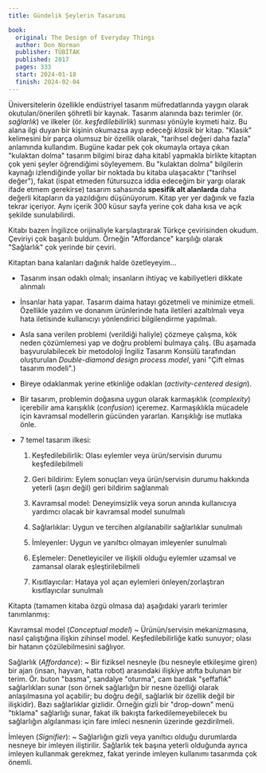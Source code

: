 ```yaml
---
title: Gündelik Şeylerin Tasarımı

book:
  original: The Design of Everyday Things
  author: Don Norman
  publisher: TÜBİTAK
  published: 2017
  pages: 333
  start: 2024-01-18
  finish: 2024-02-04
---
```


Üniversitelerin özellikle endüstriyel tasarım müfredatlarında yaygın olarak okutulan/önerilen şöhretli bir kaynak.
Tasarım alanında bazı terimler (ör. _sağlarlık_) ve ilkeler (ör. _keşfedilebilirlik_) sunması yönüyle kıymeti haiz. Bu
alana ilgi duyan bir  kişinin okumazsa ayıp edeceği _klasik_ bir kitap. "Klasik" kelimesini bir parça olumsuz bir
özellik olarak, "tarihsel  değeri daha fazla" anlamında kullandım. Bugüne kadar pek çok okumayla ortaya çıkan "kulaktan
dolma" tasarım bilgimi biraz daha kitabî yapmakla birlikte kitaptan çok yeni şeyler öğrendiğimi söyleyemem. Bu "kulaktan
dolma"  bilgilerin kaynağı izlendiğinde yollar bir noktada bu kitaba ulaşacaktır ("tarihsel değer"), fakat (ispat
etmeden fütursuzca iddia  edeceğim bir yargı olarak ifade etmem gerekirse) tasarım sahasında **spesifik alt alanlarda**
daha değerli kitapların da yazıldığını düşünüyorum. Kitap yer yer dağınık ve fazla tekrar içeriyor. Aynı içerik 300
küsur sayfa yerine çok daha kısa ve açık şekilde sunulabilirdi.

Kitabı bazen İngilizce orijinaliyle karşılaştırarak Türkçe çevirisinden okudum. Çeviriyi çok başarılı buldum. Örneğin
"Affordance" karşılığı olarak "Sağlarlık" çok yerinde bir çeviri.

Kitaptan bana kalanları dağınık halde özetleyeyim...

- Tasarım insan odaklı olmalı; insanların ihtiyaç ve kabiliyetleri dikkate alınmalı

- İnsanlar hata yapar. Tasarım daima hatayı gözetmeli ve minimize etmeli. Özellikle yazılım ve donanım ürünlerinde hata
  iletileri azaltılmalı veya hata iletisinde kullanıcıyı yönlendirici bilgilendirme yapılmalı.

- Asla sana verilen problemi (verildiği haliyle) çözmeye çalışma, kök neden çözümlemesi yap ve doğru problemi bulmaya
  çalış. (Bu aşamada başvurulabilecek bir metodoloji İngiliz Tasarım Konsülü tarafından oluşturulan _Double-diamond
  design process model_, yani "Çift elmas tasarım modeli".)

- Bireye odaklanmak yerine etkinliğe odaklan (_activity-centered design_).

- Bir tasarım, problemin doğasına uygun olarak karmaşıklık (_complexity_) içerebilir ama karışıklık (_confusion_)
  içeremez. Karmaşıklıkla mücadele için kavramsal modellerin gücünden yararlan. Karışıklığı ise mutlaka önle.

- 7 temel tasarım ilkesi:

  1. Keşfedilebilirlik: Olası eylemler veya ürün/servisin durumu keşfedilebilmeli
  
  2. Geri bildirim: Eylem sonuçları veya ürün/servisin durumu hakkında yeterli (aşırı değil) geri bildirim sağlanmalı
  
  3. Kavramsal model: Deneyimsizlik veya sorun anında kullanıcıya yardımcı olacak bir kavramsal model sunulmalı
  
  4. Sağlarlıklar: Uygun ve tercihen algılanabilir sağlarlıklar sunulmalı
  
  5. İmleyenler: Uygun ve yanıltıcı olmayan imleyenler sunulmalı
  
  6. Eşlemeler: Denetleyiciler ve ilişkili olduğu eylemler uzamsal ve zamansal olarak eşleştirilebilmeli
  
  7. Kısıtlayıcılar: Hataya yol açan eylemleri önleyen/zorlaştıran kısıtlayıcılar sunulmalı

Kitapta (tamamen kitaba özgü olmasa da) aşağıdaki yararlı terimler tanımlanmış:

Kavramsal model (_Conceptual model_)
  ~ Ürünün/servisin mekanizmasına, nasıl çalıştığına ilişkin zihinsel model. Keşfedilebilirliğe katkı sunuyor; olası bir
  hatanın çözülebilmesini sağlıyor.

Sağlarlık (_Affordance_):
  ~ Bir fiziksel nesneyle (bu nesneyle etkileşime giren) bir ajan (insan, hayvan, hatta robot)  arasındaki ilişkiye
  atıfta bulunan bir terim. Ör. buton "basma", sandalye "oturma", cam bardak "şeffaflık" sağlarlıkları  sunar (son örnek
  sağlarlığın bir nesne özelliği olarak anlaşılmasına yol açabilir; bu doğru değil, sağlarlık bir özellik  değil bir
  ilişkidir). Bazı sağlarlıklar gizlidir. Örneğin gizli bir "drop-down" menü "tıklama" sağlarlığı sunar, fakat ilk bakışta
  farkedilemeyebilecek bu sağlarlığın algılanması için fare imleci nesnenin üzerinde gezdirilmeli.

İmleyen (_Signifier_):
  ~ Sağlarlığın gizli veya yanıltıcı olduğu durumlarda nesneye bir imleyen iliştirilir. Sağlarlık tek başına yeterli
  olduğunda ayrıca imleyen kullanmak gerekmez, fakat yerinde imleyen kullanımı tasarımda çok önemli.


